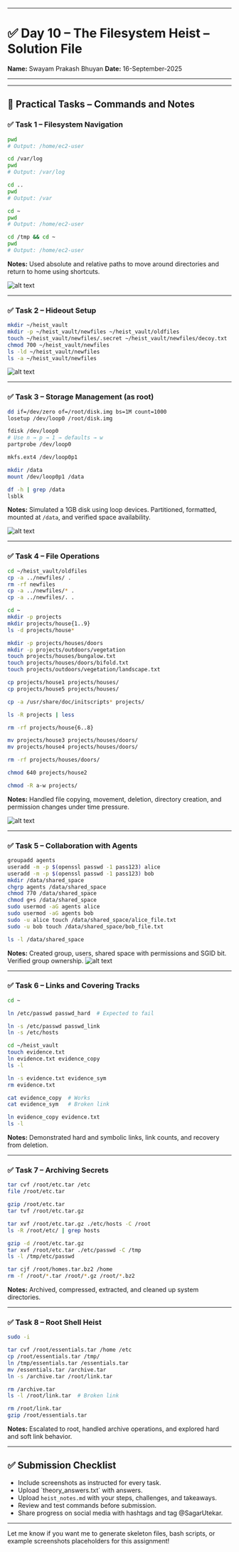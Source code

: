 
---

# ✅ **Day 10 – The Filesystem Heist – Solution File**

**Name:** Swayam Prakash Bhuyan
**Date:** 16-September-2025

---

---
## 📂 **Practical Tasks – Commands and Notes**

### ✅ **Task 1 – Filesystem Navigation**

```bash
pwd
# Output: /home/ec2-user

cd /var/log
pwd
# Output: /var/log

cd ..
pwd
# Output: /var

cd ~
pwd
# Output: /home/ec2-user

cd /tmp && cd ~
pwd
# Output: /home/ec2-user
```

**Notes:**
Used absolute and relative paths to move around directories and return to home using shortcuts.

![alt text](image.png)

---

### ✅ **Task 2 – Hideout Setup**

```bash
mkdir ~/heist_vault
mkdir -p ~/heist_vault/newfiles ~/heist_vault/oldfiles
touch ~/heist_vault/newfiles/.secret ~/heist_vault/newfiles/decoy.txt
chmod 700 ~/heist_vault/newfiles
ls -ld ~/heist_vault/newfiles
ls -a ~/heist_vault/newfiles
```

![alt text](image-1.png)

---

### ✅ **Task 3 – Storage Management (as root)**

```bash
dd if=/dev/zero of=/root/disk.img bs=1M count=1000
losetup /dev/loop0 /root/disk.img

fdisk /dev/loop0
# Use n → p → 1 → defaults → w
partprobe /dev/loop0

mkfs.ext4 /dev/loop0p1

mkdir /data
mount /dev/loop0p1 /data

df -h | grep /data
lsblk
```

**Notes:**
Simulated a 1GB disk using loop devices. Partitioned, formatted, mounted at `/data`, and verified space availability.

![alt text](image-2.png)

---

### ✅ **Task 4 – File Operations**

```bash
cd ~/heist_vault/oldfiles
cp -a ../newfiles/ .
rm -rf newfiles
cp -a ../newfiles/* .
cp -a ../newfiles/. .

cd ~
mkdir -p projects
mkdir projects/house{1..9}
ls -d projects/house*

mkdir -p projects/houses/doors
mkdir -p projects/outdoors/vegetation
touch projects/houses/bungalow.txt
touch projects/houses/doors/bifold.txt
touch projects/outdoors/vegetation/landscape.txt

cp projects/house1 projects/houses/
cp projects/house5 projects/houses/

cp -a /usr/share/doc/initscripts* projects/

ls -R projects | less

rm -rf projects/house{6..8}

mv projects/house3 projects/houses/doors/
mv projects/house4 projects/houses/doors/

rm -rf projects/houses/doors/

chmod 640 projects/house2

chmod -R a-w projects/
```

**Notes:**
Handled file copying, movement, deletion, directory creation, and permission changes under time pressure.

![alt text](image-3.png)

---

### ✅ **Task 5 – Collaboration with Agents**

```bash
groupadd agents
useradd -m -p $(openssl passwd -1 pass123) alice
useradd -m -p $(openssl passwd -1 pass123) bob
mkdir /data/shared_space
chgrp agents /data/shared_space
chmod 770 /data/shared_space
chmod g+s /data/shared_space
sudo usermod -aG agents alice
sudo usermod -aG agents bob
sudo -u alice touch /data/shared_space/alice_file.txt
sudo -u bob touch /data/shared_space/bob_file.txt

ls -l /data/shared_space
```

**Notes:**
Created group, users, shared space with permissions and SGID bit. Verified group ownership.
![alt text](image-4.png)

---

### ✅ **Task 6 – Links and Covering Tracks**

```bash
cd ~

ln /etc/passwd passwd_hard  # Expected to fail

ln -s /etc/passwd passwd_link
ln -s /etc/hosts

cd ~/heist_vault
touch evidence.txt
ln evidence.txt evidence_copy
ls -l

ln -s evidence.txt evidence_sym
rm evidence.txt

cat evidence_copy  # Works
cat evidence_sym   # Broken link

ln evidence_copy evidence.txt
ls -l
```

**Notes:**
Demonstrated hard and symbolic links, link counts, and recovery from deletion.

---

### ✅ **Task 7 – Archiving Secrets**

```bash
tar cvf /root/etc.tar /etc
file /root/etc.tar

gzip /root/etc.tar
tar tvf /root/etc.tar.gz

tar xvf /root/etc.tar.gz ./etc/hosts -C /root
ls -R /root/etc/ | grep hosts

gzip -d /root/etc.tar.gz
tar xvf /root/etc.tar ./etc/passwd -C /tmp
ls -l /tmp/etc/passwd

tar cjf /root/homes.tar.bz2 /home
rm -f /root/*.tar /root/*.gz /root/*.bz2
```

**Notes:**
Archived, compressed, extracted, and cleaned up system directories.

---

### ✅ **Task 8 – Root Shell Heist**

```bash
sudo -i

tar cvf /root/essentials.tar /home /etc
cp /root/essentials.tar /tmp/
ln /tmp/essentials.tar /essentials.tar
mv /essentials.tar /archive.tar
ln -s /archive.tar /root/link.tar

rm /archive.tar
ls -l /root/link.tar  # Broken link

rm /root/link.tar
gzip /root/essentials.tar
```

**Notes:**
Escalated to root, handled archive operations, and explored hard and soft link behavior.

---

## ✅ Submission Checklist

* Include screenshots as instructed for every task.
* Upload \`theory\_answers.txt\` with answers.
* Upload `heist_notes.md` with your steps, challenges, and takeaways.
* Review and test commands before submission.
* Share progress on social media with hashtags and tag @SagarUtekar.

---

Let me know if you want me to generate skeleton files, bash scripts, or example screenshots placeholders for this assignment!
